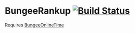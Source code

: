 # BungeeRankup [![Build Status](https://ci.beyondthebeast.eu/job/BungeeRankup/badge/icon)](https://ci.beyondthebeast.eu/job/BungeeRankup/)
Requires [BungeeOnlineTime](https://www.spigotmc.org/resources/bungeeonlinetime.795/)
